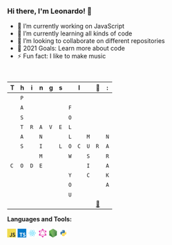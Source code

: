 ### Hi there, I'm Leonardo! 👋

- 🔭 I’m currently working on JavaScript
- 🌱 I’m currently learning all kinds of code
- 👯 I’m looking to collaborate on different repositories 
- 🥅 2021 Goals: Learn more about code
- ⚡ Fun fact: I like to make music

<br />

T|h|i|n|g|s||I||:green_heart:|:|
| - | - | - | - | - | - | - | - | - | - | - |
| |`P`| | | | | | | | | |
| |`A`| | | | |`F`| | | | |
| |`S`| | | | |`O`| | | | |
| |`T`|`R`|`A`|`V`|`E`|`L`| | | | |
| |`A`| |`N`| | |`L`| |`M`| |`N`|
| |`S`| |`I`| |`L`|`O`|`C`|`U`|`R`|`A`|
| | | |`M`| | |`W`| |`S`| |`R`|
|`C`|`O`|`D`|`E`| | | | |`I`| |`A`|
| | | | | | |`Y`| |`C`| |`K`|
| | | | | | |`O`| | | |`A`|
| | | | | | |`U`| | | | |
| | | | | | | | | |[📸](https://www.instagram.com/leo.rikkipip/)| |

**Languages and Tools:**  

<code><img height="20" src="https://raw.githubusercontent.com/github/explore/80688e429a7d4ef2fca1e82350fe8e3517d3494d/topics/javascript/javascript.png"></code>
<code><img height="20" src="https://raw.githubusercontent.com/github/explore/80688e429a7d4ef2fca1e82350fe8e3517d3494d/topics/typescript/typescript.png"></code>
<code><img height="20" src="https://raw.githubusercontent.com/github/explore/80688e429a7d4ef2fca1e82350fe8e3517d3494d/topics/react/react.png"></code>
<code><img height="20" src="https://raw.githubusercontent.com/github/explore/5c058a388828bb5fde0bcafd4bc867b5bb3f26f3/topics/graphql/graphql.png"></code>
<code><img height="20" src="https://raw.githubusercontent.com/github/explore/80688e429a7d4ef2fca1e82350fe8e3517d3494d/topics/nodejs/nodejs.png"></code>
<code><img height="20" src="https://raw.githubusercontent.com/github/explore/80688e429a7d4ef2fca1e82350fe8e3517d3494d/topics/python/python.png"></code>
